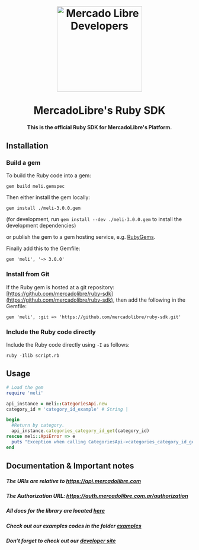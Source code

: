 
<h1 align="center">
  <a href="https://developers.mercadolibre.com">
    <img src="https://user-images.githubusercontent.com/1153516/29861072-689ec57e-8d3e-11e7-8368-dd923543258f.jpg" alt="Mercado Libre Developers" width="230"></a>
  </a>
  <br><br>
  MercadoLibre's Ruby SDK
  <br>
</h1>

<h4 align="center">This is the official Ruby SDK for MercadoLibre's Platform.</h4>

## Installation

### Build a gem

To build the Ruby code into a gem:

```shell
gem build meli.gemspec
```

Then either install the gem locally:

```shell
gem install ./meli-3.0.0.gem
```

(for development, run `gem install --dev ./meli-3.0.0.gem` to install the development dependencies)

or publish the gem to a gem hosting service, e.g. [RubyGems](https://rubygems.org/).

Finally add this to the Gemfile:

    gem 'meli', '~> 3.0.0'

### Install from Git

If the Ruby gem is hosted at a git repository: [https://github.com/mercadolibre/ruby-sdk](https://github.com/mercadolibre/ruby-sdk), then add the following in the Gemfile:

    gem 'meli', :git => 'https://github.com/mercadolibre/ruby-sdk.git'

### Include the Ruby code directly

Include the Ruby code directly using `-I` as follows:

```shell
ruby -Ilib script.rb
```

## Usage
```ruby
# Load the gem
require 'meli'

api_instance = meli::CategoriesApi.new
category_id = 'category_id_example' # String | 

begin
  #Return by category.
  api_instance.categories_category_id_get(category_id)
rescue meli::ApiError => e
  puts "Exception when calling CategoriesApi->categories_category_id_get: #{e}"
end

```

## Documentation & Important notes

##### The URIs are relative to https://api.mercadolibre.com

##### The Authorization URL: https://auth.mercadolibre.com.ar/authorization

#####  All docs for the library are located [here](https://github.com/mercadolibre/ruby-sdk/tree/master/docs)

#####  Check out our examples codes in the folder [examples](https://github.com/mercadolibre/ruby-sdk/tree/master/examples)

##### Don’t forget to check out our [developer site](https://developers.mercadolibre.com/)
